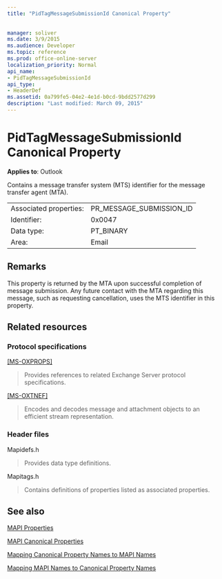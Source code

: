 ```yaml
---
title: "PidTagMessageSubmissionId Canonical Property"
 
 
manager: soliver
ms.date: 3/9/2015
ms.audience: Developer
ms.topic: reference
ms.prod: office-online-server
localization_priority: Normal
api_name:
- PidTagMessageSubmissionId
api_type:
- HeaderDef
ms.assetid: 0a799fe5-04e2-4e1d-b0cd-9bdd2577d299
description: "Last modified: March 09, 2015"
---
```


# PidTagMessageSubmissionId Canonical Property

  
  
**Applies to**: Outlook 
  
Contains a message transfer system (MTS) identifier for the message transfer agent (MTA).
  
|||
|:-----|:-----|
|Associated properties:  <br/> |PR_MESSAGE_SUBMISSION_ID  <br/> |
|Identifier:  <br/> |0x0047  <br/> |
|Data type:  <br/> |PT_BINARY  <br/> |
|Area:  <br/> |Email  <br/> |
   
## Remarks

This property is returned by the MTA upon successful completion of message submission. Any future contact with the MTA regarding this message, such as requesting cancellation, uses the MTS identifier in this property.
  
## Related resources

### Protocol specifications

[[MS-OXPROPS]](http://msdn.microsoft.com/library/f6ab1613-aefe-447d-a49c-18217230b148%28Office.15%29.aspx)
  
> Provides references to related Exchange Server protocol specifications.
    
[[MS-OXTNEF]](http://msdn.microsoft.com/library/1f0544d7-30b7-4194-b58f-adc82f3763bb%28Office.15%29.aspx)
  
> Encodes and decodes message and attachment objects to an efficient stream representation.
    
### Header files

Mapidefs.h
  
> Provides data type definitions.
    
Mapitags.h
  
> Contains definitions of properties listed as associated properties.
    
## See also



[MAPI Properties](mapi-properties.md)
  
[MAPI Canonical Properties](mapi-canonical-properties.md)
  
[Mapping Canonical Property Names to MAPI Names](mapping-canonical-property-names-to-mapi-names.md)
  
[Mapping MAPI Names to Canonical Property Names](mapping-mapi-names-to-canonical-property-names.md)

